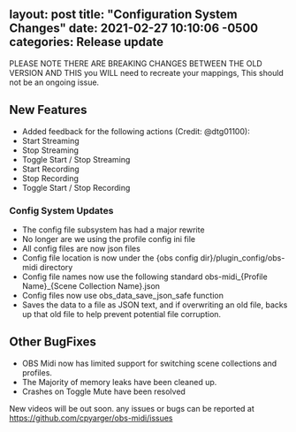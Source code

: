 <!------->
layout: post
title:  "Configuration System Changes"
date:   2021-02-27 10:10:06 -0500
categories: Release update
---

PLEASE NOTE THERE ARE BREAKING CHANGES BETWEEN THE OLD VERSION AND THIS
you WILL need to recreate your mappings, This should not be an ongoing issue.

## New Features
- Added feedback for the following actions (Credit: @dtg01100):
- Start Streaming
- Stop Streaming
- Toggle Start / Stop Streaming
- Start Recording
- Stop Recording
- Toggle Start / Stop Recording
### Config System Updates 
- The config file subsystem has had a major rewrite
- No longer are we using the profile config ini file
- All config files are now json files
- Config file location is now under the {obs config dir}/plugin_config/obs-midi directory
- Config file names now use the following standard obs-midi_{Profile Name}_{Scene Collection Name}.json
- Config files now use obs_data_save_json_safe function
- Saves the data to a file as JSON text, and if overwriting an old file, backs up that old file to help prevent potential file corruption.
## Other BugFixes
- OBS Midi now has limited support for switching scene collections and profiles.
- The Majority of memory leaks have been cleaned up.
- Crashes on Toggle Mute have been resolved


New videos will be out soon. any issues or bugs can be reported at https://github.com/cpyarger/obs-midi/issues
